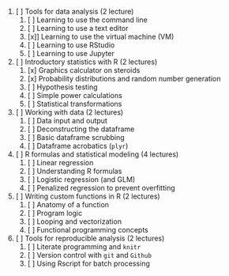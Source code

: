 1. [ ] Tools for data analysis (2 lecture)
    1. [ ] Learning to use the command line
    2. [ ] Learning to use a text editor
    3. [x]] Learning to use the virtual machine (VM)
	4. [ ] Learning to use RStudio
	5. [ ] Learning to use Jupyter
2. [ ] Introductory statistics with R (2 lectures)
    1. [x] Graphics calculator on steroids
    2. [x] Probability distributions and random number generation
    2. [ ] Hypothesis testing
    3. [ ] Simple power calculations
	4. [ ] Statistical transformations
3. [ ] Working with data (2 lectures)
    1. [ ] Data input and output
    2. [ ] Deconstructing the dataframe
    3. [ ] Basic dataframe scrubbing
	4. [ ] Dataframe acrobatics (`plyr`)
5. [ ] R formulas and statistical modeling (4 lectures)
    1. [ ] Linear regression
	2. [ ] Understanding R formulas
    3. [ ] Logistic regression (and GLM)
	4. [ ] Penalized regression to prevent overfitting
7. [ ] Writing custom functions in R (2 lectures)
    1. [ ] Anatomy of a function
    2. [ ] Program logic
    3. [ ] Looping and vectorization
    4. [ ] Functional programming concepts
8. [ ] Tools for reproducible analysis (2 lectures)
    1. [ ] Literate programming and `knitr`
    2. [ ] Version control with `git` and `Github`
    3. [ ] Using Rscript for batch processing

